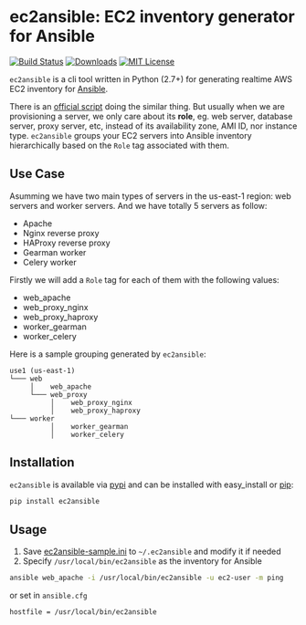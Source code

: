 # ec2ansible: EC2 inventory generator for Ansible

[![Build Status](https://travis-ci.org/hehachris/ec2ansible.svg?branch=master)](https://travis-ci.org/hehachris/ec2ansible)
[![Downloads](https://img.shields.io/pypi/dm/consulate.svg)](https://pypi.python.org/pypi/ec2ansible)
[![MIT License](https://img.shields.io/pypi/l/consulate.svg)](https://github.com/hehachris/ec2ansible)

`ec2ansible` is a cli tool written in Python (2.7+) for generating realtime AWS EC2 inventory for [Ansible](http://docs.ansible.com/).

There is an [official script](http://docs.ansible.com/intro_dynamic_inventory.html#example-aws-ec2-external-inventory-script) doing the similar thing. But usually when we are provisioning a server, we only care about its **role**, eg. web server, database server, proxy server, etc, instead of its availability zone, AMI ID, nor instance type. `ec2ansible` groups your EC2 servers into Ansible inventory hierarchically based on the `Role` tag associated with them.

## Use Case
Asumming we have two main types of servers in the us-east-1 region: web servers and worker servers. And we have totally 5 servers as follow:
- Apache
- Nginx reverse proxy
- HAProxy reverse proxy
- Gearman worker
- Celery worker

Firstly we will add a `Role` tag for each of them with the following values:
- web_apache
- web_proxy_nginx
- web_proxy_haproxy
- worker_gearman
- worker_celery

Here is a sample grouping generated by `ec2ansible`:

```
use1 (us-east-1)
└─── web
     │    web_apache
     └─── web_proxy
          │    web_proxy_nginx
          │    web_proxy_haproxy
└─── worker
          │    worker_gearman
          │    worker_celery
```

## Installation
`ec2ansible` is available via [pypi](https://pypi.python.org/pypi/ec2ansible) and can be installed with easy_install or [pip](https://pip.pypa.io/en/latest/index.html):
```bash
pip install ec2ansible
```

## Usage
1. Save [ec2ansible-sample.ini](/hehachris/ec2ansible/blob/master/ec2ansible-sample.ini) to `~/.ec2ansible` and modify it if needed
2. Specify `/usr/local/bin/ec2ansible` as the inventory for Ansible

```bash
ansible web_apache -i /usr/local/bin/ec2ansible -u ec2-user -m ping
```
or set in `ansible.cfg`
```
hostfile = /usr/local/bin/ec2ansible
```
